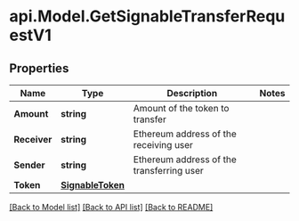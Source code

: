 # api.Model.GetSignableTransferRequestV1

## Properties

Name | Type | Description | Notes
------------ | ------------- | ------------- | -------------
**Amount** | **string** | Amount of the token to transfer | 
**Receiver** | **string** | Ethereum address of the receiving user | 
**Sender** | **string** | Ethereum address of the transferring user | 
**Token** | [**SignableToken**](SignableToken.md) |  | 

[[Back to Model list]](../README.md#documentation-for-models) [[Back to API list]](../README.md#documentation-for-api-endpoints) [[Back to README]](../README.md)

